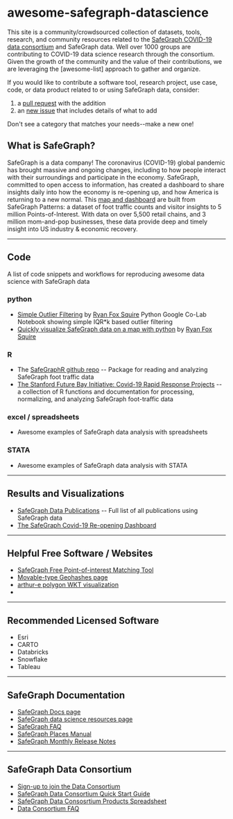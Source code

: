 # awesome-safegraph-datascience

This site is a community/crowdsourced collection of datasets, tools, research, and community resources related to the [SafeGraph COVID-19 data consortium](https://www.safegraph.com/covid-19-data-consortium) and SafeGraph data. Well over 1000 groups are contributing to COVID-19 data science research through the consortium. Given the growth of the community and the value of their contributions, we are leveraging the [awesome-list] approach to gather and organize.

If you would like to contribute a software tool, research project, use case, code, or data product related to or using SafeGraph data, consider:

1) a [pull request](https://help.github.com/en/github/collaborating-with-issues-and-pull-requests/creating-a-pull-request) with the addition
2) an [new issue](https://github.com/SafeGraphInc/awesome-safegraph-datascience/issues/new/choose) that includes details of what to add

Don't see a category that matches your needs--make a new one! 

## What is SafeGraph?

SafeGraph is a data company! The coronavirus (COVID-19) global pandemic has brought massive and ongoing changes, including to how people interact with their surroundings and participate in the economy. SafeGraph, committed to open access to information, has created a dashboard to share insights daily into how the economy is re-opening up, and how America is returning to a new normal. This [map and dashboard](https://www.safegraph.com/dashboard/reopening-the-economy-foot-traffic?s=US&d=06-12-2020&i=all) are built from SafeGraph Patterns: a dataset of foot traffic counts and visitor insights to 5 million Points-of-Interest. With data on over 5,500 retail chains, and 3 million mom-and-pop businesses, these data provide deep and timely insight into US industry & economic recovery.

----------
## Code
A list of code snippets and workflows for reproducing awesome data science with SafeGraph data

### python
* [Simple Outlier Filtering](https://colab.research.google.com/drive/1LwQNJp9qI0abUzd5jYwT_xJTHJ98iZsD#sandboxMode=true) by [Ryan Fox Squire](https://github.com/ryanfoxsquire) Python Google Co-Lab Notebook showing simple IQR\*k based outlier filtering
* [Quickly visualize SafeGraph data on a map with python](https://colab.research.google.com/drive/1_0KvKUMYP1mf6ZAhM0X4LTDUPHzsz40e#offline=true&sandboxMode=true) by [Ryan Fox Squire](https://github.com/ryanfoxsquire)

### R
* The [SafeGraphR github repo](https://github.com/SafeGraphInc/SafeGraphR) -- Package for reading and analyzing SafeGraph foot traffic data
* [The Stanford Future Bay Initiative: Covid-19 Rapid Response Projects](stanfordfuturebay.github.io/covid19) -- a collection of R functions and documentation for processing, normalizing, and analyzing SafeGraph foot-traffic data

### excel / spreadsheets
* Awesome examples of SafeGraph data analysis with spreadsheets

### STATA
* Awesome examples of SafeGraph data analysis with STATA

----------
## Results and Visualizations
* [SafeGraph Data Publications](https://www.safegraph.com/publications) -- Full list of all publications using SafeGraph data
* [The SafeGraph Covid-19 Re-opening Dashboard](https://www.safegraph.com/dashboard/reopening-the-economy-foot-traffic)

----------
## Helpful Free Software / Websites 
* [SafeGraph Free Point-of-interest Matching Tool](https://docs.safegraph.com/docs/matching-service-overview)
* [Movable-type Geohashes page](https://www.movable-type.co.uk/scripts/geohash.html)
* [arthur-e polygon WKT visualization](https://arthur-e.github.io/Wicket/sandbox-gmaps3.html)
* 

----------
## Recommended Licensed Software
* Esri
* CARTO
* Databricks
* Snowflake
* Tableau


----------
## SafeGraph Documentation
* [SafeGraph Docs page](https://docs.safegraph.com/docs)
* [SafeGraph data science resources page](https://docs.safegraph.com/docs/data-science-resources)
* [SafeGraph FAQ](https://docs.safegraph.com/docs/faqs)
* [SafeGraph Places Manual](https://docs.safegraph.com/docs/places-manual)
* [SafeGraph Monthly Release Notes](https://docs.safegraph.com/changelog)


----------
## SafeGraph Data Consortium
* [Sign-up to join the Data Consortium](https://www.safegraph.com/covid-19-data-consortium)
* [SafeGraph Data Consortium Quick Start Guide](https://docs.google.com/document/d/1Xx-nzOX1qF3WfOpg4D8aemwFrrAkQaJuT0-1-CbgxQs/edit?usp=sharing)
* [SafeGraph Data Consosrtium Products Spreadsheet](https://docs.google.com/spreadsheets/d/1UNWvPzkUTTlXBZ6M6iGhM_7sr8h-MxsZdE7iOszkAmk/edit#gid=0)
* [Data Consortium FAQ](https://docs.google.com/document/d/1h-pkpIZWeynF3_BcylRmgeWS7282kIUGoM0TSSIUhgM/edit?usp=sharing)




